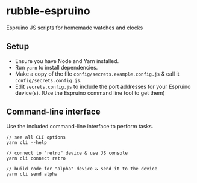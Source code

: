# rubble-espruino

Espruino JS scripts for homemade watches and clocks


## Setup

* Ensure you have Node and Yarn installed.
* Run `yarn` to install dependencies.
* Make a copy of the file `config/secrets.example.config.js` & call it `config/secrets.config.js`.
* Edit `secrets.config.js` to include the port addresses for your Espruino device(s). (Use the Espruino command line tool to get them)

## Command-line interface

Use the included command-line interface to perform tasks. 

```
// see all CLI options
yarn cli --help

// connect to "retro" device & use JS console
yarn cli connect retro

// build code for "alpha" device & send it to the device
yarn cli send alpha
```